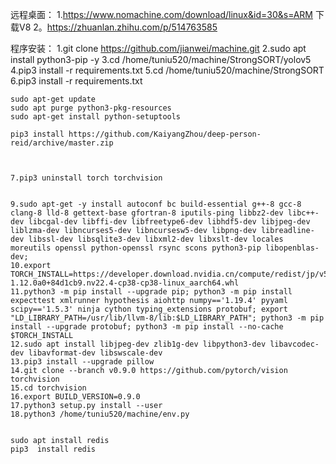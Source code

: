 远程桌面：
	1.https://www.nomachine.com/download/linux&id=30&s=ARM  下载V8
	2。https://zhuanlan.zhihu.com/p/514763585


程序安装：
	1.git clone https://github.com/jianwei/machine.git
	2.sudo apt install python3-pip -y 
	3.cd /home/tuniu520/machine/StrongSORT/yolov5
	4.pip3 install -r requirements.txt
	5.cd /home/tuniu520/machine/StrongSORT
	6.pip3 install -r requirements.txt

    sudo apt-get update 
    sudo apt purge python3-pkg-resources
    sudo apt-get install python-setuptools

    pip3 install https://github.com/KaiyangZhou/deep-person-reid/archive/master.zip



	7.pip3 uninstall torch torchvision

	
	9.sudo apt-get -y install autoconf bc build-essential g++-8 gcc-8 clang-8 lld-8 gettext-base gfortran-8 iputils-ping libbz2-dev libc++-dev libcgal-dev libffi-dev libfreetype6-dev libhdf5-dev libjpeg-dev liblzma-dev libncurses5-dev libncursesw5-dev libpng-dev libreadline-dev libssl-dev libsqlite3-dev libxml2-dev libxslt-dev locales moreutils openssl python-openssl rsync scons python3-pip libopenblas-dev;
	10.export TORCH_INSTALL=https://developer.download.nvidia.cn/compute/redist/jp/v50/pytorch/torch-1.12.0a0+84d1cb9.nv22.4-cp38-cp38-linux_aarch64.whl
	11.python3 -m pip install --upgrade pip; python3 -m pip install expecttest xmlrunner hypothesis aiohttp numpy=='1.19.4' pyyaml scipy=='1.5.3' ninja cython typing_extensions protobuf; export "LD_LIBRARY_PATH=/usr/lib/llvm-8/lib:$LD_LIBRARY_PATH"; python3 -m pip install --upgrade protobuf; python3 -m pip install --no-cache $TORCH_INSTALL
	12.sudo apt install libjpeg-dev zlib1g-dev libpython3-dev libavcodec-dev libavformat-dev libswscale-dev
	13.pip3 install --upgrade pillow
	14.git clone --branch v0.9.0 https://github.com/pytorch/vision torchvision
	15.cd torchvision
	16.export BUILD_VERSION=0.9.0
	17.python3 setup.py install --user
	18.python3 /home/tuniu520/machine/env.py


    sudo apt install redis 
    pip3  install redis
    
    




